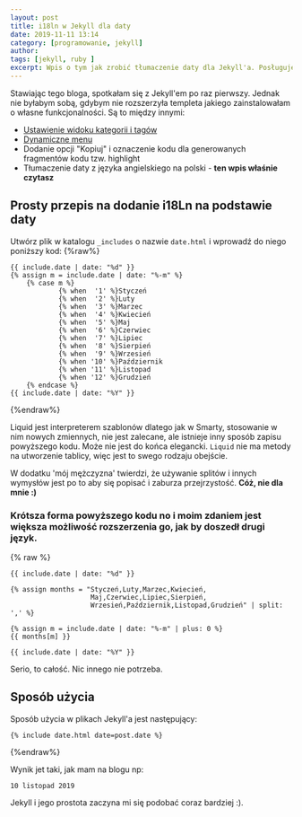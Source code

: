 ```yaml
---
layout: post
title: i18ln w Jekyll dla daty
date: 2019-11-11 13:14
category: [programowanie, jekyll]
author: 
tags: [jekyll, ruby ]
excerpt: Wpis o tym jak zrobić tłumaczenie daty dla Jekyll'a. Posługuję się językiem polskim jednak nic nie stoi na przeszkodzie by był to język francuski, niemiecki czy nawet hindi.
---
```

Stawiając tego bloga, spotkałam się z Jekyll'em po raz pierwszy. Jednak nie byłabym sobą, gdybym nie rozszerzyła templeta jakiego zainstalowałam o własne funkcjonalności. Są to między innymi:
* [Ustawienie widoku kategorii i tagów](../kategorie-i-tagi-w-jekyll/)
* [Dynamiczne menu](../dynamiczne-menu/)
* Dodanie opcji "Kopiuj" i oznaczenie kodu dla generowanych fragmentów kodu tzw. highlight
* Tłumaczenie daty z języka angielskiego na polski - **ten wpis właśnie czytasz**
## Prosty przepis na dodanie i18Ln na podstawie daty

Utwórz plik w katalogu ```_includes``` o nazwie ```date.html``` i wprowadź do niego poniższy kod:
{%raw%}
```liquid
{{ include.date | date: "%d" }}
{% assign m = include.date | date: "%-m" %}
    {% case m %}
            {% when  '1' %}Styczeń
            {% when  '2' %}Luty
            {% when  '3' %}Marzec
            {% when  '4' %}Kwiecień
            {% when  '5' %}Maj
            {% when  '6' %}Czerwiec
            {% when  '7' %}Lipiec
            {% when  '8' %}Sierpień
            {% when  '9' %}Wrzesień
            {% when '10' %}Październik
            {% when '11' %}Listopad
            {% when '12' %}Grudzień
    {% endcase %}
{{ include.date | date: "%Y" }}
```
{%endraw%}

Liquid jest interpreterem szablonów dlatego jak w Smarty, stosowanie w nim nowych zmiennych, nie jest zalecane, ale istnieje inny sposób zapisu powyższego kodu. Może nie jest do końca elegancki.  ```Liquid``` nie ma metody na utworzenie tablicy, więc jest to swego rodzaju obejście. 

W dodatku 'mój mężczyzna' twierdzi, że 
używanie splitów i innych wymysłów jest po to aby się popisać i zaburza przejrzystość. **Cóż, nie dla mnie :)**  

### Krótsza forma powyższego kodu no i moim zdaniem jest większa możliwość rozszerzenia go, jak by doszedł drugi język.
{% raw %}
```liquid
{{ include.date | date: "%d" }}

{% assign months = "Styczeń,Luty,Marzec,Kwiecień,
                    Maj,Czerwiec,Lipiec,Sierpień,
                    Wrzesień,Październik,Listopad,Grudzień" | split: ',' %}

{% assign m = include.date | date: "%-m" | plus: 0 %}
{{ months[m] }}

{{ include.date | date: "%Y" }}
```


Serio, to całość. Nic innego nie potrzeba.  

## Sposób użycia
Sposób użycia w plikach Jekyll'a jest następujący:
```liquid
{% include date.html date=post.date %}
```
{%endraw%}

Wynik jet taki, jak mam na blogu np:
```
10 listopad 2019
```
Jekyll i jego prostota zaczyna mi się podobać coraz bardziej :).